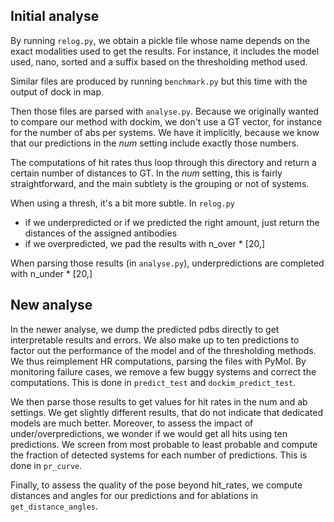 
## Initial analyse
By running `relog.py`, we obtain a pickle file whose name depends on the exact modalities used to get the results.
For instance, it includes the model used, nano, sorted and a suffix based on the thresholding method used.

Similar files are produced by running `benchmark.py` but this time with the output of dock in map.

Then those files are parsed with `analyse.py`. 
Because we originally wanted to compare our method with dockim, we don't use a GT vector, for instance for the number of abs per systems.
We have it implicitly, because we know that our predictions in the _num_ setting include exactly those numbers.

The computations of hit rates thus loop through this directory and return a certain number of distances to GT.
In the _num_ setting, this is fairly straightforward, and the main subtlety is the grouping or not of systems.

When using a thresh, it's a bit more subtle.
In `relog.py`
- if we underpredicted or if we predicted the right amount, just return the distances of the assigned antibodies
- if we overpredicted, we pad the results with n_over * [20,]

When parsing those results (in `analyse.py`), underpredictions are completed with n_under * [20,]

## New analyse

In the newer analyse, we dump the predicted pdbs directly to get interpretable results and errors.
We also make up to ten predictions to factor out the performance of the model and of the thresholding methods.
We thus reimplement HR computations, parsing the files with PyMol.
By monitoring failure cases, we remove a few buggy systems and correct the computations.
This is done in `predict_test` and `dockim_predict_test`.

We then parse those results to get values for hit rates in the num and ab settings.
We get slightly different results, that do not indicate that dedicated models are much better.
Moreover, to assess the impact of under/overpredictions, we wonder if we would get all hits using ten predictions.
We screen from most probable to least probable and compute the fraction of detected systems for each number of predictions.
This is done in `pr_curve`.

Finally, to assess the quality of the pose beyond hit_rates, we compute distances and angles for our predictions and 
for ablations in `get_distance_angles`.

